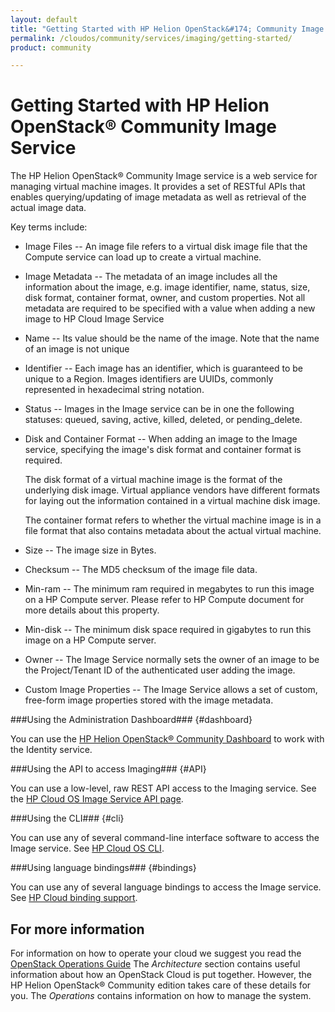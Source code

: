 ```yaml
---
layout: default
title: "Getting Started with HP Helion OpenStack&#174; Community Image Service"
permalink: /cloudos/community/services/imaging/getting-started/
product: community

---
```

# Getting Started with HP Helion OpenStack&#174; Community Image Service #

<!-- modeled after HP Cloud Networking Getting Started (network.getting.started.md) -->

The HP Helion OpenStack&#174; Community Image service is a web service for managing virtual machine images. It provides a set of RESTful APIs that enables querying/updating of image metadata as well as retrieval of the actual image data.

Key terms include:

- Image Files -- An image file refers to a virtual disk image file that the Compute service can load up to create a virtual machine.

- Image Metadata -- The metadata of an image includes all the information about the image, e.g. image identifier, name, status, size, disk format, container format, owner, and custom properties. Not all metadata are required to be specified with a value when adding a new image to HP Cloud Image Service

- Name -- Its value should be the name of the image. Note that the name of an image is not unique

- Identifier -- Each image has an identifier, which is guaranteed to be unique to a Region. Images identifiers are UUIDs, commonly represented in hexadecimal string notation.

- Status -- Images in the Image service can be in one the following statuses: queued, saving, active, killed, deleted, or pending_delete.

- Disk and Container Format -- When adding an image to the Image service, specifying the image's disk format and container format is required.

	The disk format of a virtual machine image is the format of the underlying disk image. Virtual appliance vendors have different formats for laying out the information contained in a virtual machine disk image.

	The container format refers to whether the virtual machine image is in a file format that also contains metadata about the actual virtual machine.

- Size -- The image size in Bytes.

- Checksum -- The MD5 checksum of the image file data.

- Min-ram -- The minimum ram required in megabytes to run this image on a HP Compute server. Please refer to HP Compute document for more details about this property.

- Min-disk -- The minimum disk space required in gigabytes to run this image on a HP Compute server. 

- Owner -- The Image Service normally sets the owner of an image to be the Project/Tenant ID of the authenticated user adding the image.

- Custom Image Properties -- The Image Service allows a set of custom, free-form image properties stored with the image metadata. 

###Using the Administration Dashboard### {#dashboard}

You can use the [HP Helion OpenStack&#174; Community Dashboard](/cloudos/community/services/dashboard/overview/) to work with the Identity service.

###Using the API to access Imaging### {#API}
 
You can use a low-level, raw REST API access to the Imaging service. See the [HP Cloud OS Image Service API page](/api/v13/image).

###Using the CLI### {#cli}

You can use any of several command-line interface software to access the Image service. See [HP Cloud OS CLI](/cli/).

###Using language bindings### {#bindings}

You can use any of several language bindings to access the Image service. See [HP Cloud binding support](/bindings/).


## For more information ##

For information on how to operate your cloud we suggest you read the [OpenStack Operations Guide](http://docs.openstack.org/ops/) The *Architecture* section contains useful information about how an OpenStack Cloud is put together. However, the HP Helion OpenStack&#174; Community edition takes care of these details for you. The *Operations* contains information on how to manage the system.

<!-- hide me Also see the Help topics that are available in the Operational Dashboard and Administration Dashboard.  Website copies are available:

* [HP Cloud OS Operational Dashboard Help](/cloudos/manage/operational-dashboard/)
* [HP Cloud OS Administration Dashboard Help](/cloudos/manage/administration-dashboard/) -->